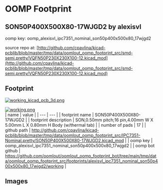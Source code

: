 # OOMP Footprint  
## SON50P400X500X80-17WJGD2  by alexisvl  
  
oomp key: oomp_alexisvl_ipc7351_nominal_son50p400x500x80_17wjgd2  
  
source repo at: [http://github.com/cpavlina/kicad-pcblib/blob/master/tmp/data/oomlout_oomp_footprint_src/smd-semi.pretty/VQFN50P230X230X100-12.kicad_mod](http://github.com/cpavlina/kicad-pcblib/blob/master/tmp/data/oomlout_oomp_footprint_src/smd-semi.pretty/VQFN50P230X230X100-12.kicad_mod)  
## Footprint  
  
[![working_kicad_pcb_3d.png](working_kicad_pcb_3d_600.png)](working_kicad_pcb_3d.png)  
  
[![working.png](working_600.png)](working.png)  
| name | value | 
| --- | --- | 
| footprint name | SON50P400X500X80-17WJGD2 | 
| footprint description | SON,0.50mm pitch;16 pin,4.00mm W X 5.00mm L X 0.80mm H Body (w/thermal tab) | 
| number of pads | 17 | 
| github path | http://github.com/cpavlina/kicad-pcblib/blob/master/tmp/data/oomlout_oomp_footprint_src/IPC7351-Nominal.pretty/SON50P400X500X80-17WJGD2.kicad_mod | 
| oomp key | oomp_alexisvl_ipc7351_nominal_son50p400x500x80_17wjgd2 | 
| oomp bot github | https://github.com/oomlout/oomlout_oomp_footprint_bot/tree/main/tmp/data/oomlout_oomp_footprint_src/footprints/alexisvl_ipc7351_nominal_son50p400x500x80_17wjgd2/working | 
## Images  

